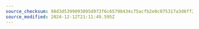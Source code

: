 ```yaml
---
source_checksum: 98d3d5399093095d973f6c65798434c75acfb2e0c075317a3d6ff20505abf9d4
source_modified: 2024-12-12T21:11:49.595Z
---
```


